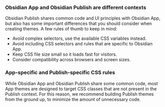 ### Obsidian App and Obsidian Publish are different contexts

Obsidian Publish shares common code and UI principles with Obsidian App, but also has some important differences that you should consider when creating themes. A few rules of thumb to keep in mind:

- Avoid complex selectors, use the available CSS variables instead.
- Avoid including CSS selectors and rules that are specific to Obsidian App.
- Keep CSS file size small so it loads fast for visitors.
- Consider compatibility across browsers and screen sizes.

### App-specific and Publish-specific CSS rules

While Obsidian App and Obsidian Publish share some common code, most App themes are designed to target CSS classes that are not present in the Publish context. For this reason, we recommend building Publish themes from the ground up, to minimize the amount of unnecessary code.